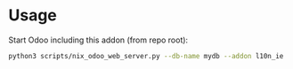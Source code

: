 # Usage

Start Odoo including this addon (from repo root):

```bash
python3 scripts/nix_odoo_web_server.py --db-name mydb --addon l10n_ie
```
